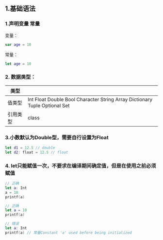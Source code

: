 ## 1.基础语法
### 1.声明变量 常量
变量：
```swift 
var age = 10
```
常量：
```swift
let age = 10
```

### 2. 数据类型：
|类型||
|-|-|
|值类型|Int Float Double Bool Character String Array Dictionary Tuple Optional Set|
|引用类型|class|
    
### 3.小数默认为Double型，需要自行设置为Float 
```swift
let d1 = 12.5 // double     
let d2: float = 12.5 // float
```

### 4. let只能赋值一次，不要求在编译期间确定值，但是在使用之前必须赋值
```swift
// 正确
let a: Int
a = 10
printf(a)

// 正确
let a = 10
printf(a)

// 错误
let a: Int
printf(a) // 常量Constant 'a' used before being initialized
```